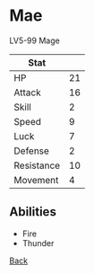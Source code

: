 # Mae

LV5-99 Mage

| Stat       | <!-- --> |
| ---------- | -------- |
| HP         | 21       |
| Attack     | 16       |
| Skill      | 2        |
| Speed      | 9        |
| Luck       | 7        |
| Defense    | 2        |
| Resistance | 10       |
| Movement   | 4        |

## Abilities

- Fire
- Thunder

[Back](README.md)
